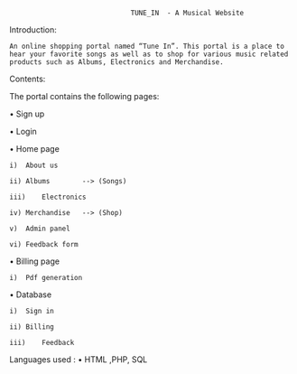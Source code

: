                                   TUNE_IN  - A Musical Website
 
Introduction:

    An online shopping portal named “Tune In”. This portal is a place to hear your favorite songs as well as to shop for various music related products such as Albums, Electronics and Merchandise.
     
Contents:

The portal contains the following pages:

•	Sign up

•	Login

•	Home page

    i)	About us
    
    ii)	Albums        --> (Songs)
    
    iii)	Electronics
    
    iv)	Merchandise   --> (Shop)
    
    v)	Admin panel
    
    vi)	Feedback form
    
•	Billing page

    i)	Pdf generation
    
•	Database

    i)	Sign in
    
    ii)	Billing
    
    iii)	Feedback

Languages used :
   • HTML ,PHP, SQL
